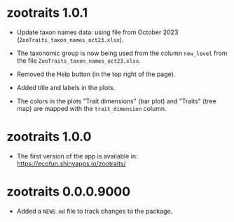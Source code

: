 # zootraits 1.0.1

* Update taxon names data: using file from October 2023 (`ZooTraits_taxon_names_oct23.xlsx`).

* The taxonomic group is now being used from the column `new_level` from the file `ZooTraits_taxon_names_oct23.xlsx`.

* Removed the Help button (in the top right of the page).

* Added title and labels in the plots.

* The colors in the plots "Trait dimensions" (bar plot) and "Traits" (tree map) are mapped with the `trait_dimension` column.

# zootraits 1.0.0

* The first version of the app is available in: https://ecofun.shinyapps.io/zootraits/

# zootraits 0.0.0.9000

* Added a `NEWS.md` file to track changes to the package.
